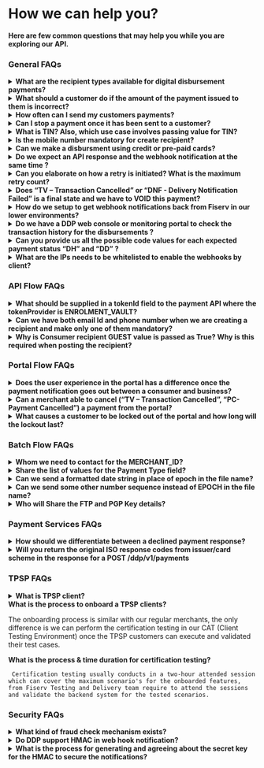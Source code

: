 # How we can help you? 

**Here are few common questions that may help you while you are exploring our API.**

### General FAQs

<details>
<summary><b>What are the recipient types available for digital disbursement payments?</b></summary>

DDP supports 2 recipient types – Consumer and Company.

Consumer is an individual or a person. Company is usually a business or business user.

For more information on recipient please refer a recipient section [API Flow] (../docs/?path=docs/interactive-guide/apiflow.md)

</details>

<details>
<summary><b>What should a customer do if the amount of the payment issued to them is incorrect? </b></summary>

This can be handled in 2 ways: 

1) The portal allows the customer to reject a payout due to incorrect amount. Once rejected, the customer can enter the reason for the rejection—i.e. Incorrect amount—and a notification will be sent to the client. The client can issue a new payment for the correct amount. 

2) The client can cancel the payment and void it prior to the customer accepting. Once the transaction is canceled, the client can issue a new payment for the correct amount. 

</details>


<details>
<summary><b>How often can I send my customers payments? </b></summary>

There is no limit on how many payments a client can send their customer through this system. The customer, however, may have limits on how much they can accept on their debit card on daily or monthly basis. 

</details>

<details>
<summary><b>Can I stop a payment once it has been sent to a customer? </b></summary>

If the payment has been sent but not accepted, the client can perform a cancelation through the Digital Payouts platform. If the payment has been accepted by the customer, the client would need to perform a reversal. A reversal can only be completed if the payment was accepted to a bank account via Bank Transfer. A payment accepted to a debit card cannot be reversed. 

</details>

<details>
<summary><b>What is TIN? Also, which use case involves passing value for TIN?</b></summary>

A Tax Identification Number (TIN) is internationally used as an identification number for tax purposes. This is mandatory field when we are creating a  business type recipients.
For more information on recipient please refer a recipient section [API Flow] (../docs/?path=docs/interactive-guide/apiflow.md)

</details>

<details>
  <summary><b>Is the mobile number mandatory for create recipient?</b></summary>

No, the mobile number is not the mandatory parameters for creating the recipient. Its an optional parameter while creating the recipient either for consumer or business.

For more information on recipient please refer a recipient section [API Flow] (../docs/?path=docs/interactive-guide/apiflow.md)

</details>

<details>
  <summary><b>Can we make a disbursment using credit or pre-paid cards?</b></summary>

   We don’t support credit and pre-paid cards for disbursements, we supports only debit cards.
   There are the following payment methods we support for the disbursements :
   Debit
   ACH
   Coinbase
   Money Network
   PayPal
   Venmo
   E-Check
   TA Token


   For more information please refer to the payment section [API Flow] (../docs/?path=docs/interactive-guide/apiflow.md)


</details>

<details>
<summary><b>Do we expect an API response and the webhook notification at the same time ?</b></summary>

HTTP Responses are mostly synchronous and immediate. Notifications are configured based on the event and can be immediate or time dependent. For eg: if the notification is configured for the payment request, we will receive both at the same time. For more information on Notification please refer notification [section].

</details>

<details>
<summary><b>Can you elaborate on how a retry is initiated? What is the maximum retry count? </b></summary>

When recipient provides wrong payment information (Payment will be declined by backend as payment info is wrong) for fixed number of times then payment is cancelled when max retry attempt is reached.

How many times a recipient can attempt to disburse a payment with wrong payment information can be configured by using key ENABLE_PAYMENT_RETRY_COUNT.

</details>

<details>
<summary><b> Does “TV – Transaction Cancelled” or “DNF - Delivery Notification Failed” is a final state and we have to VOID this payment? </b></summary>

This is the final state and can be considered as a payment cancelled. There is no need to VOID the payment or any other action required. 
For more information please refer [Payment Status] (../docs/?path=docs/troubleshooting/Transaction-payment-status.md)

</details>

<details>
<summary><b>How do we setup to get webhook notifications back from Fiserv in our lower environments? </b></summary>

   To enable the webhook notification we have to raise a firewall request from the Fiserv side and it requires a 10 days SLA to get the required approvals from the security team and enable it. 
   The webhook URLs for non-prod and prod environments should  be given during onboarding request.

</details>

<details>
<summary><b>Do we have a DDP web console or monitoring portal to check the transaction history for the disbursements ? </b></summary>

 At the moment its not available for the non-prod enviromnet. But for production we do have the CLX reporting tool, where we can check the transaction details. 
 Please refer the CLX section for more details. 

</details>

<details>
<summary><b>Can you provide us all the possible code values for each expected payment status “DH” and “DD” ? </b></summary>

Please find the error code and the description for "DH" and "DD"
400063  DH Fraud Failed 

400201  DD D2D payment declined by PaySecure. 

For more info please refer [Error Codes] (../docs/?path=docs/troubleshooting/error-codes.md) and
[Payment Status] (../docs/?path=docs/troubleshooting/Transaction-payment-status.md)


</details>

<details>
<summary><b>What are the IPs needs to be whitelisted to enable the webhooks by client?</b></summary>

204.194.141.0/24
204.194.143.0/24

Subnet(/24) will cover a total of 256 ips (204.194.143.0 - 204.194.143.255).

Note : If any difficulties whitelisting the above IPS please use below ones

204.194.141.29 204.194.141.30 204.194.143.29 204.194.143.30

</details>

### API Flow FAQs

<details>
<summary><b>What should be supplied in a tokenId field to the payment API where the  tokenProvider is ENROLMENT_VAULT?</b></summary>

Enrollment Vault Id should be supplied as part of the payment request, which we have recieved during account vaulting.
 For more info please refer [API Flow] (../docs/?path=docs/interactive-guide/api-flow/apiflow.md)

</details>

<details>
<summary><b>Can we have both email Id and phone number when we are creating a recipient and make only one of them mandatory? </b></summary>

No email id is the mandatory field and for your use case : The scenario when you don’t have the user’s email ID , you can generate random email-ID (which should be unique) to fill those values to create a successful recipient.
For more info please refer [API Flow] (../docs/?path=docs/interactive-guide/api-flow/apiflow.md)

</details>

<details>
  <summary><b>Why is Consumer recipient GUEST value is passed as True? Why is this required when posting the recipient?</b></summary>

If Guest is false for Recipient of type Consumer, then payment cannot be initialized for the recipient as it will be considered as an INACTIVE recipient. 
For more information on recipient please refer a recipient section [API Flow] (../docs/?path=docs/interactive-guide/apiflow.md)

</details>


### Portal Flow FAQs

<details>
<summary><b>Does the user experience in the portal has a difference once the payment notification goes out between a consumer and business?</b></summary>

No, the consumer and the business have a user experience. 
For more info please refer [Portal Flow] (../docs/?path=docs/interactive-guide/portal-flow/portalflow.md)

</details>

<details>
<summary><b> Can a merchant able to cancel (“TV – Transaction Cancelled”, “PC- Payment Cancelled”) a payment from the portal? </b></summary>

Portal is only for recipients and Merchant cannot cancel a payment using portal.  

For more information please refer [Portal Flow] (../docs/?path=docs/interactive-guide/portalflow.md)

</details>

<details>
<summary><b> What causes a customer to be locked out of the portal and how long will the lockout last?  </b></summary>

When an incorrect One-time Passcode (OTP) is entered 3 times, the customer will be locked out for 30 minutes and their payment will be canceled. An email notification will be sent to the customer stating why the payment was canceled. 

</details>

### Batch Flow FAQs

<details>
<summary><b>Whom we need to contact for the MERCHANT_ID?</b></summary>

DDP product team will provide the merchant id.

For more information please refer [Batch Flow] (../docs/?path=docs/interactive-guide/batchflow.md)

  
</details>

<details>
<summary><b>Share the list of values for the Payment Type field?</b></summary>

These are the following payment type values :
Claims, Wages, Loans, Revenue Share, Gamming

For more information please refer [Batch Flow] (../docs/?path=docs/interactive-guide/batchflow.md)
  
</details>

<details>
<summary><b>Can we send a formatted date string in place of epoch in the file name?</b></summary>

Number of seconds that have elapsed since January 1, 1970 (midnight UTC/GMT). Example : 1654537809
  
</details>

<details>
<summary><b>Can we send some other number sequence instead of EPOCH in the file name?</b></summary>

No. We mandate epoch & there is a separate field for version. This is standardized across all clients. We do this for few reasons. 
- Created Date for all records in a file is same - So it makes sense to put it on file-name - and we need that info.
- EPOCH by itself is a standard. By default, it enforces GMT and Consumes 10 digits.
- Other Date format with seconds precision takes at least 14 digits - without TZ info.
- EPOCH time is available in all programming languages - from java-script and shell script.
  
</details>

<details>
<summary><b>Who will Share the FTP and PGP Key details?</b></summary>

- FTP - Will it be the same from Outgoing as well as incoming files
- PGP - Used in file export from RK to Fiserv

This FTP and PGP key information is given by our MFT team once the mailboxes are setup. Prior to this we need a File Gateway Onboarding form completed by the client. If there are any questions or concerns with this process the MFT team (@Hannon, Lynne (Omaha)/@Miriyala, Srinivasa (US - Georgia)) should be able to provide assistance or point you in the right direction as they are the main contacts of the MFT team. Once this is filled out we can submit a ticket to our MFT team to get this setup completed. Once this is completed then they should have the FTP and PGP key information readily available to be shared.
  
</details>

### Payment Services FAQs


<details>
<summary><b>How should we differentiate between a declined payment response?</b></summary>

You can differentiate based on the error codes, but the best way to get the payment status is using our [GET API] (../api?type=get&path=/ddp/v1/transactions/{transactionId}) request for transactions
  
</details>

<details>
<summary><b>Will you return the original ISO response codes from issuer/card scheme in the response for a POST /ddp/v1/payments </b></summary>

ISO response + DDP internal response code.

</details>


### TPSP FAQs

<details>
<summary><b>What is TPSP client?</b></summary>

 TPSP stands for Third Party Service Providers, A third-party service provider is generally defined as an external person or company who provides a service or technology as part of a contract.


</details>

</details>
<summary><b>What is the process to onboard a TPSP clients?</b></summary>

  The onboarding process is similar with our regular merchants, the only difference is we can perform the certification testing in our CAT (Client Testing Environment) once the TPSP customers can execute and validated their test cases.

</details>

</details>
<summary><b>What is the process & time duration for certification testing?</b></summary>

     Certification testing usually conducts in a two-hour attended session which can cover the maximum scenario's for the onboarded features, from Fiserv Testing and Delivery team require to attend the sessions and validate the backend system for the tested scenarios.


</details>

### Security FAQs

<details>
<summary><b>What kind of fraud check mechanism exists?</b></summary>

We have vigilance Fraud check is enabled, which means any suspicious card or account will be declined for disbursements.

</details>

<details>
<summary><b>Do DDP support HMAC in web hook notification?</b></summary>

Currently we don’t support the HMAC in webhook notification, we do support basic authentication in which a key value can be passed as part of header information, we will update the implementation guide accordingly.

</details>

<details>
<summary><b>What is the process for generating and agreeing about the secret key for the HMAC to secure the notifications?</b></summary>

Below are the way which we are using to generate the signature, you may also use the same. var key = postman.getEnvironmentVariable('clientId'); var secret = postman.getEnvironmentVariable('clientSecret');

var time = new Date().getTime(); var method = request.method;

var rawSignature = key + ":" + time; var requestBody = request.data;

if (method != 'GET' && method != 'DELETE') { var payload_digest = CryptoJS.SHA256(requestBody); var b64BodyContent = CryptoJS.enc.Base64.stringify(payload_digest); rawSignature = rawSignature + ":" + b64BodyContent; }

var signature = CryptoJS.HmacSHA256(rawSignature, secret); postman.setEnvironmentVariable('time', time); postman.setEnvironmentVariable('signature', CryptoJS.enc.Base64.stringify(signature));

</details>



[//]: # (These are reference links used in markdown file)

[Setup Tenant]: <?path=docs/getting-started/setup-tenant/setup-tenant.md>

[Register Tenant]: <?path=docs/getting-started/setup-tenant/register-tenant.md>

[Deploy Tenant]: <?path=docs/getting-started/setup-tenant/deploy-tenant.md>

[Sample tenant repo]: <https://github.com/fiserv/sample-tenant>